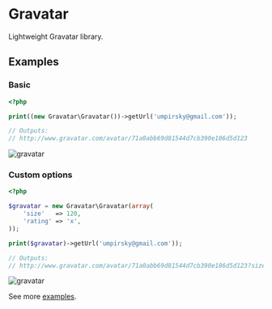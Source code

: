 Gravatar
========

Lightweight Gravatar library.

## Examples

### Basic

```php
<?php

print((new Gravatar\Gravatar())->getUrl('umpirsky@gmail.com'));

// Outputs:
// http://www.gravatar.com/avatar/71a0abb69d81544d7cb390e186d5d123
```
![gravatar](http://www.gravatar.com/avatar/71a0abb69d81544d7cb390e186d5d123)

### Custom options

```php
<?php

$gravatar = new Gravatar\Gravatar(array(
    'size'   => 120,
    'rating' => 'x',
));

print($gravatar)->getUrl('umpirsky@gmail.com'));

// Outputs:
// http://www.gravatar.com/avatar/71a0abb69d81544d7cb390e186d5d123?size=120&rating=x
```
![gravatar](http://www.gravatar.com/avatar/71a0abb69d81544d7cb390e186d5d123?size=120&rating=x)

See more [examples](https://github.com/umpirsky/Gravatar/tree/master/examples).
